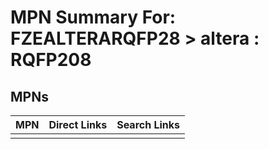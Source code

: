 



# MPN Summary For: FZEALTERARQFP28 > altera : RQFP208

## MPNs
  

|MPN|Direct Links|Search Links|
| :--- | :--- | :--- |
||||
